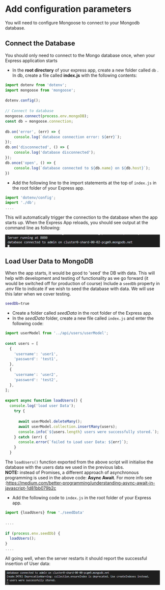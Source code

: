 # Add configuration parameters
You will need to configure Mongoose to connect to your Mongodb database.

## Connect the Database

You should only need to connect to the Mongo database once, when your Express application starts

+ In the **root directory** of your express app, create a new folder called ``db`` .  In db, create a file called **index.js** with the following contents:

```javascript
import dotenv from 'dotenv';
import mongoose from 'mongoose';

dotenv.config();

// Connect to database
mongoose.connect(process.env.mongoDB);
const db = mongoose.connection;

db.on('error', (err) => {
    console.log(`database connection error: ${err}`);
});
db.on('disconnected', () => {
    console.log('database disconnected');
});
db.once('open', () => {
    console.log(`database connected to ${db.name} on ${db.host}`);
})
```

+ Add the following line to the import statements at the top of ``index.js`` in the root folder of your Express app.

~~~javascript
import 'dotenv/config';
import './db';
....
~~~

This will automatically trigger the connection to the database when the app starts up. 
When the Express App reloads, you should see output at the command line as following:

![Successful DB connection](./img/connection.png)


## Load User Data to MongoDB

When the app starts, it would be good to 'seed' the DB with data. This will help with development and testing of functionality as we go forward (it would be switched off for production of course) 
Include a ``seedDb`` property in *.env* file to indicate if we wish to seed the database with data. We will use this later when we cover testing.

```bash
seedDb=true
```

+ Create a folder called *seedData* in the root folder of the Express app.
+ In the *seedData* folder, create a new file called ``index.js``  and enter the following code:

```javascript
import userModel from '../api/users/userModel';

const users = [
  {
    'username': 'user1',
    'password': 'test1',
  },
  {
    'username': 'user2',
    'password': 'test2',
  },
];

export async function loadUsers() {
  console.log('load user Data');
    try {

      await userModel.deleteMany();
      await userModel.collection.insertMany(users);
      console.info(`${users.length} users were successfully stored.`);
    } catch (err) {
      console.error(`failed to Load user Data: ${err}`);
    }
  }
```

The ``loadUsers()`` function exported from the above script will initialise the database with the users data we used in the previous labs.  
**NOTE:** instead of Promises, a different approach of asynchronous programming is used in the above code: **Async Await**. For more info see :https://medium.com/better-programming/understanding-async-await-in-javascript-1d81bb079b2c

+ Add the following code to ``index.js`` in the root folder of your Express app.

```javascript
import {loadUsers} from './seedData'

....

if (process.env.seedDb) {
  loadUsers();
}
....
```

All going well, when the server restarts it should report the successful insertion of User data: 

![User Data Loaded](./img/compass.png)
